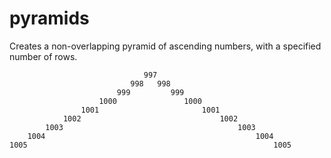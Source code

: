 # pyramids
Creates a non-overlapping pyramid of ascending numbers, with a specified number of rows.

                                  997
                               998   998
                            999         999
                        1000               1000
                    1001                       1001
                1002                               1002
            1003                                       1003
        1004                                               1004
    1005                                                       1005

    
